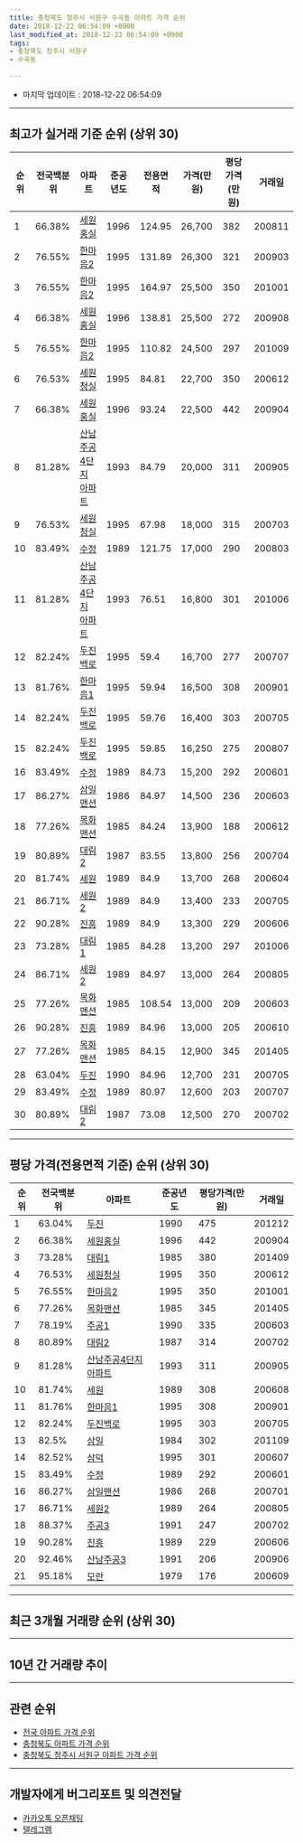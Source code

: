```yaml
---
title: 충청북도 청주시 서원구 수곡동 아파트 가격 순위
date: 2018-12-22 06:54:09 +0900
last_modified_at: 2018-12-22 06:54:09 +0900
tags:
- 충청북도 청주시 서원구
- 수곡동

---
```


* 마지막 업데이트 : 2018-12-22 06:54:09

---

## 최고가 실거래 기준 순위 (상위 30)


|순위|전국백분위|아파트|준공년도|전용면적|가격(만원)|평당가격(만원)|거래일|
|---|---|---|---|---|---|---|---|
|1|66.38%|[세원홍실](https://search.naver.com/search.naver?query=%EC%B6%A9%EC%B2%AD%EB%B6%81%EB%8F%84+%EC%B2%AD%EC%A3%BC%EC%8B%9C+%EC%84%9C%EC%9B%90%EA%B5%AC+%EC%88%98%EA%B3%A1%EB%8F%99+%EC%84%B8%EC%9B%90%ED%99%8D%EC%8B%A4)|1996|124.95|26,700|382|200811|
|2|76.55%|[한마음2](https://search.naver.com/search.naver?query=%EC%B6%A9%EC%B2%AD%EB%B6%81%EB%8F%84+%EC%B2%AD%EC%A3%BC%EC%8B%9C+%EC%84%9C%EC%9B%90%EA%B5%AC+%EC%88%98%EA%B3%A1%EB%8F%99+%ED%95%9C%EB%A7%88%EC%9D%8C2)|1995|131.89|26,300|321|200903|
|3|76.55%|[한마음2](https://search.naver.com/search.naver?query=%EC%B6%A9%EC%B2%AD%EB%B6%81%EB%8F%84+%EC%B2%AD%EC%A3%BC%EC%8B%9C+%EC%84%9C%EC%9B%90%EA%B5%AC+%EC%88%98%EA%B3%A1%EB%8F%99+%ED%95%9C%EB%A7%88%EC%9D%8C2)|1995|164.97|25,500|350|201001|
|4|66.38%|[세원홍실](https://search.naver.com/search.naver?query=%EC%B6%A9%EC%B2%AD%EB%B6%81%EB%8F%84+%EC%B2%AD%EC%A3%BC%EC%8B%9C+%EC%84%9C%EC%9B%90%EA%B5%AC+%EC%88%98%EA%B3%A1%EB%8F%99+%EC%84%B8%EC%9B%90%ED%99%8D%EC%8B%A4)|1996|138.81|25,500|272|200908|
|5|76.55%|[한마음2](https://search.naver.com/search.naver?query=%EC%B6%A9%EC%B2%AD%EB%B6%81%EB%8F%84+%EC%B2%AD%EC%A3%BC%EC%8B%9C+%EC%84%9C%EC%9B%90%EA%B5%AC+%EC%88%98%EA%B3%A1%EB%8F%99+%ED%95%9C%EB%A7%88%EC%9D%8C2)|1995|110.82|24,500|297|201009|
|6|76.53%|[세원청실](https://search.naver.com/search.naver?query=%EC%B6%A9%EC%B2%AD%EB%B6%81%EB%8F%84+%EC%B2%AD%EC%A3%BC%EC%8B%9C+%EC%84%9C%EC%9B%90%EA%B5%AC+%EC%88%98%EA%B3%A1%EB%8F%99+%EC%84%B8%EC%9B%90%EC%B2%AD%EC%8B%A4)|1995|84.81|22,700|350|200612|
|7|66.38%|[세원홍실](https://search.naver.com/search.naver?query=%EC%B6%A9%EC%B2%AD%EB%B6%81%EB%8F%84+%EC%B2%AD%EC%A3%BC%EC%8B%9C+%EC%84%9C%EC%9B%90%EA%B5%AC+%EC%88%98%EA%B3%A1%EB%8F%99+%EC%84%B8%EC%9B%90%ED%99%8D%EC%8B%A4)|1996|93.24|22,500|442|200904|
|8|81.28%|[산남주공4단지 아파트](https://search.naver.com/search.naver?query=%EC%B6%A9%EC%B2%AD%EB%B6%81%EB%8F%84+%EC%B2%AD%EC%A3%BC%EC%8B%9C+%EC%84%9C%EC%9B%90%EA%B5%AC+%EC%88%98%EA%B3%A1%EB%8F%99+%EC%82%B0%EB%82%A8%EC%A3%BC%EA%B3%B54%EB%8B%A8%EC%A7%80+%EC%95%84%ED%8C%8C%ED%8A%B8)|1993|84.79|20,000|311|200905|
|9|76.53%|[세원청실](https://search.naver.com/search.naver?query=%EC%B6%A9%EC%B2%AD%EB%B6%81%EB%8F%84+%EC%B2%AD%EC%A3%BC%EC%8B%9C+%EC%84%9C%EC%9B%90%EA%B5%AC+%EC%88%98%EA%B3%A1%EB%8F%99+%EC%84%B8%EC%9B%90%EC%B2%AD%EC%8B%A4)|1995|67.98|18,000|315|200703|
|10|83.49%|[수정](https://search.naver.com/search.naver?query=%EC%B6%A9%EC%B2%AD%EB%B6%81%EB%8F%84+%EC%B2%AD%EC%A3%BC%EC%8B%9C+%EC%84%9C%EC%9B%90%EA%B5%AC+%EC%88%98%EA%B3%A1%EB%8F%99+%EC%88%98%EC%A0%95)|1989|121.75|17,000|290|200803|
|11|81.28%|[산남주공4단지 아파트](https://search.naver.com/search.naver?query=%EC%B6%A9%EC%B2%AD%EB%B6%81%EB%8F%84+%EC%B2%AD%EC%A3%BC%EC%8B%9C+%EC%84%9C%EC%9B%90%EA%B5%AC+%EC%88%98%EA%B3%A1%EB%8F%99+%EC%82%B0%EB%82%A8%EC%A3%BC%EA%B3%B54%EB%8B%A8%EC%A7%80+%EC%95%84%ED%8C%8C%ED%8A%B8)|1993|76.51|16,800|301|201006|
|12|82.24%|[두진백로](https://search.naver.com/search.naver?query=%EC%B6%A9%EC%B2%AD%EB%B6%81%EB%8F%84+%EC%B2%AD%EC%A3%BC%EC%8B%9C+%EC%84%9C%EC%9B%90%EA%B5%AC+%EC%88%98%EA%B3%A1%EB%8F%99+%EB%91%90%EC%A7%84%EB%B0%B1%EB%A1%9C)|1995|59.4|16,700|277|200707|
|13|81.76%|[한마음1](https://search.naver.com/search.naver?query=%EC%B6%A9%EC%B2%AD%EB%B6%81%EB%8F%84+%EC%B2%AD%EC%A3%BC%EC%8B%9C+%EC%84%9C%EC%9B%90%EA%B5%AC+%EC%88%98%EA%B3%A1%EB%8F%99+%ED%95%9C%EB%A7%88%EC%9D%8C1)|1995|59.94|16,500|308|200901|
|14|82.24%|[두진백로](https://search.naver.com/search.naver?query=%EC%B6%A9%EC%B2%AD%EB%B6%81%EB%8F%84+%EC%B2%AD%EC%A3%BC%EC%8B%9C+%EC%84%9C%EC%9B%90%EA%B5%AC+%EC%88%98%EA%B3%A1%EB%8F%99+%EB%91%90%EC%A7%84%EB%B0%B1%EB%A1%9C)|1995|59.76|16,400|303|200705|
|15|82.24%|[두진백로](https://search.naver.com/search.naver?query=%EC%B6%A9%EC%B2%AD%EB%B6%81%EB%8F%84+%EC%B2%AD%EC%A3%BC%EC%8B%9C+%EC%84%9C%EC%9B%90%EA%B5%AC+%EC%88%98%EA%B3%A1%EB%8F%99+%EB%91%90%EC%A7%84%EB%B0%B1%EB%A1%9C)|1995|59.85|16,250|275|200807|
|16|83.49%|[수정](https://search.naver.com/search.naver?query=%EC%B6%A9%EC%B2%AD%EB%B6%81%EB%8F%84+%EC%B2%AD%EC%A3%BC%EC%8B%9C+%EC%84%9C%EC%9B%90%EA%B5%AC+%EC%88%98%EA%B3%A1%EB%8F%99+%EC%88%98%EC%A0%95)|1989|84.73|15,200|292|200601|
|17|86.27%|[삼일맨션](https://search.naver.com/search.naver?query=%EC%B6%A9%EC%B2%AD%EB%B6%81%EB%8F%84+%EC%B2%AD%EC%A3%BC%EC%8B%9C+%EC%84%9C%EC%9B%90%EA%B5%AC+%EC%88%98%EA%B3%A1%EB%8F%99+%EC%82%BC%EC%9D%BC%EB%A7%A8%EC%85%98)|1986|84.97|14,500|236|200603|
|18|77.26%|[목화맨션](https://search.naver.com/search.naver?query=%EC%B6%A9%EC%B2%AD%EB%B6%81%EB%8F%84+%EC%B2%AD%EC%A3%BC%EC%8B%9C+%EC%84%9C%EC%9B%90%EA%B5%AC+%EC%88%98%EA%B3%A1%EB%8F%99+%EB%AA%A9%ED%99%94%EB%A7%A8%EC%85%98)|1985|84.24|13,900|188|200612|
|19|80.89%|[대림2](https://search.naver.com/search.naver?query=%EC%B6%A9%EC%B2%AD%EB%B6%81%EB%8F%84+%EC%B2%AD%EC%A3%BC%EC%8B%9C+%EC%84%9C%EC%9B%90%EA%B5%AC+%EC%88%98%EA%B3%A1%EB%8F%99+%EB%8C%80%EB%A6%BC2)|1987|83.55|13,800|256|200704|
|20|81.74%|[세원](https://search.naver.com/search.naver?query=%EC%B6%A9%EC%B2%AD%EB%B6%81%EB%8F%84+%EC%B2%AD%EC%A3%BC%EC%8B%9C+%EC%84%9C%EC%9B%90%EA%B5%AC+%EC%88%98%EA%B3%A1%EB%8F%99+%EC%84%B8%EC%9B%90)|1989|84.9|13,700|268|200604|
|21|86.71%|[세원2](https://search.naver.com/search.naver?query=%EC%B6%A9%EC%B2%AD%EB%B6%81%EB%8F%84+%EC%B2%AD%EC%A3%BC%EC%8B%9C+%EC%84%9C%EC%9B%90%EA%B5%AC+%EC%88%98%EA%B3%A1%EB%8F%99+%EC%84%B8%EC%9B%902)|1989|84.9|13,400|233|200705|
|22|90.28%|[진흥](https://search.naver.com/search.naver?query=%EC%B6%A9%EC%B2%AD%EB%B6%81%EB%8F%84+%EC%B2%AD%EC%A3%BC%EC%8B%9C+%EC%84%9C%EC%9B%90%EA%B5%AC+%EC%88%98%EA%B3%A1%EB%8F%99+%EC%A7%84%ED%9D%A5)|1989|84.9|13,300|229|200606|
|23|73.28%|[대림1](https://search.naver.com/search.naver?query=%EC%B6%A9%EC%B2%AD%EB%B6%81%EB%8F%84+%EC%B2%AD%EC%A3%BC%EC%8B%9C+%EC%84%9C%EC%9B%90%EA%B5%AC+%EC%88%98%EA%B3%A1%EB%8F%99+%EB%8C%80%EB%A6%BC1)|1985|84.28|13,200|297|201006|
|24|86.71%|[세원2](https://search.naver.com/search.naver?query=%EC%B6%A9%EC%B2%AD%EB%B6%81%EB%8F%84+%EC%B2%AD%EC%A3%BC%EC%8B%9C+%EC%84%9C%EC%9B%90%EA%B5%AC+%EC%88%98%EA%B3%A1%EB%8F%99+%EC%84%B8%EC%9B%902)|1989|84.97|13,000|264|200805|
|25|77.26%|[목화맨션](https://search.naver.com/search.naver?query=%EC%B6%A9%EC%B2%AD%EB%B6%81%EB%8F%84+%EC%B2%AD%EC%A3%BC%EC%8B%9C+%EC%84%9C%EC%9B%90%EA%B5%AC+%EC%88%98%EA%B3%A1%EB%8F%99+%EB%AA%A9%ED%99%94%EB%A7%A8%EC%85%98)|1985|108.54|13,000|209|200603|
|26|90.28%|[진흥](https://search.naver.com/search.naver?query=%EC%B6%A9%EC%B2%AD%EB%B6%81%EB%8F%84+%EC%B2%AD%EC%A3%BC%EC%8B%9C+%EC%84%9C%EC%9B%90%EA%B5%AC+%EC%88%98%EA%B3%A1%EB%8F%99+%EC%A7%84%ED%9D%A5)|1989|84.96|13,000|205|200610|
|27|77.26%|[목화맨션](https://search.naver.com/search.naver?query=%EC%B6%A9%EC%B2%AD%EB%B6%81%EB%8F%84+%EC%B2%AD%EC%A3%BC%EC%8B%9C+%EC%84%9C%EC%9B%90%EA%B5%AC+%EC%88%98%EA%B3%A1%EB%8F%99+%EB%AA%A9%ED%99%94%EB%A7%A8%EC%85%98)|1985|84.15|12,900|345|201405|
|28|63.04%|[두진](https://search.naver.com/search.naver?query=%EC%B6%A9%EC%B2%AD%EB%B6%81%EB%8F%84+%EC%B2%AD%EC%A3%BC%EC%8B%9C+%EC%84%9C%EC%9B%90%EA%B5%AC+%EC%88%98%EA%B3%A1%EB%8F%99+%EB%91%90%EC%A7%84)|1990|84.96|12,700|231|200705|
|29|83.49%|[수정](https://search.naver.com/search.naver?query=%EC%B6%A9%EC%B2%AD%EB%B6%81%EB%8F%84+%EC%B2%AD%EC%A3%BC%EC%8B%9C+%EC%84%9C%EC%9B%90%EA%B5%AC+%EC%88%98%EA%B3%A1%EB%8F%99+%EC%88%98%EC%A0%95)|1989|80.97|12,600|203|200707|
|30|80.89%|[대림2](https://search.naver.com/search.naver?query=%EC%B6%A9%EC%B2%AD%EB%B6%81%EB%8F%84+%EC%B2%AD%EC%A3%BC%EC%8B%9C+%EC%84%9C%EC%9B%90%EA%B5%AC+%EC%88%98%EA%B3%A1%EB%8F%99+%EB%8C%80%EB%A6%BC2)|1987|73.08|12,500|270|200702|


---

## 평당 가격(전용면적 기준) 순위 (상위 30)


|순위|전국백분위|아파트|준공년도|평당가격(만원)|거래일|
|---|---|---|---|---|---|
|1|63.04%|[두진](https://search.naver.com/search.naver?query=%EC%B6%A9%EC%B2%AD%EB%B6%81%EB%8F%84+%EC%B2%AD%EC%A3%BC%EC%8B%9C+%EC%84%9C%EC%9B%90%EA%B5%AC+%EC%88%98%EA%B3%A1%EB%8F%99+%EB%91%90%EC%A7%84)|1990|475|201212|
|2|66.38%|[세원홍실](https://search.naver.com/search.naver?query=%EC%B6%A9%EC%B2%AD%EB%B6%81%EB%8F%84+%EC%B2%AD%EC%A3%BC%EC%8B%9C+%EC%84%9C%EC%9B%90%EA%B5%AC+%EC%88%98%EA%B3%A1%EB%8F%99+%EC%84%B8%EC%9B%90%ED%99%8D%EC%8B%A4)|1996|442|200904|
|3|73.28%|[대림1](https://search.naver.com/search.naver?query=%EC%B6%A9%EC%B2%AD%EB%B6%81%EB%8F%84+%EC%B2%AD%EC%A3%BC%EC%8B%9C+%EC%84%9C%EC%9B%90%EA%B5%AC+%EC%88%98%EA%B3%A1%EB%8F%99+%EB%8C%80%EB%A6%BC1)|1985|380|201409|
|4|76.53%|[세원청실](https://search.naver.com/search.naver?query=%EC%B6%A9%EC%B2%AD%EB%B6%81%EB%8F%84+%EC%B2%AD%EC%A3%BC%EC%8B%9C+%EC%84%9C%EC%9B%90%EA%B5%AC+%EC%88%98%EA%B3%A1%EB%8F%99+%EC%84%B8%EC%9B%90%EC%B2%AD%EC%8B%A4)|1995|350|200612|
|5|76.55%|[한마음2](https://search.naver.com/search.naver?query=%EC%B6%A9%EC%B2%AD%EB%B6%81%EB%8F%84+%EC%B2%AD%EC%A3%BC%EC%8B%9C+%EC%84%9C%EC%9B%90%EA%B5%AC+%EC%88%98%EA%B3%A1%EB%8F%99+%ED%95%9C%EB%A7%88%EC%9D%8C2)|1995|350|201001|
|6|77.26%|[목화맨션](https://search.naver.com/search.naver?query=%EC%B6%A9%EC%B2%AD%EB%B6%81%EB%8F%84+%EC%B2%AD%EC%A3%BC%EC%8B%9C+%EC%84%9C%EC%9B%90%EA%B5%AC+%EC%88%98%EA%B3%A1%EB%8F%99+%EB%AA%A9%ED%99%94%EB%A7%A8%EC%85%98)|1985|345|201405|
|7|78.19%|[주공1](https://search.naver.com/search.naver?query=%EC%B6%A9%EC%B2%AD%EB%B6%81%EB%8F%84+%EC%B2%AD%EC%A3%BC%EC%8B%9C+%EC%84%9C%EC%9B%90%EA%B5%AC+%EC%88%98%EA%B3%A1%EB%8F%99+%EC%A3%BC%EA%B3%B51)|1990|335|200603|
|8|80.89%|[대림2](https://search.naver.com/search.naver?query=%EC%B6%A9%EC%B2%AD%EB%B6%81%EB%8F%84+%EC%B2%AD%EC%A3%BC%EC%8B%9C+%EC%84%9C%EC%9B%90%EA%B5%AC+%EC%88%98%EA%B3%A1%EB%8F%99+%EB%8C%80%EB%A6%BC2)|1987|314|200702|
|9|81.28%|[산남주공4단지 아파트](https://search.naver.com/search.naver?query=%EC%B6%A9%EC%B2%AD%EB%B6%81%EB%8F%84+%EC%B2%AD%EC%A3%BC%EC%8B%9C+%EC%84%9C%EC%9B%90%EA%B5%AC+%EC%88%98%EA%B3%A1%EB%8F%99+%EC%82%B0%EB%82%A8%EC%A3%BC%EA%B3%B54%EB%8B%A8%EC%A7%80+%EC%95%84%ED%8C%8C%ED%8A%B8)|1993|311|200905|
|10|81.74%|[세원](https://search.naver.com/search.naver?query=%EC%B6%A9%EC%B2%AD%EB%B6%81%EB%8F%84+%EC%B2%AD%EC%A3%BC%EC%8B%9C+%EC%84%9C%EC%9B%90%EA%B5%AC+%EC%88%98%EA%B3%A1%EB%8F%99+%EC%84%B8%EC%9B%90)|1989|308|200608|
|11|81.76%|[한마음1](https://search.naver.com/search.naver?query=%EC%B6%A9%EC%B2%AD%EB%B6%81%EB%8F%84+%EC%B2%AD%EC%A3%BC%EC%8B%9C+%EC%84%9C%EC%9B%90%EA%B5%AC+%EC%88%98%EA%B3%A1%EB%8F%99+%ED%95%9C%EB%A7%88%EC%9D%8C1)|1995|308|200901|
|12|82.24%|[두진백로](https://search.naver.com/search.naver?query=%EC%B6%A9%EC%B2%AD%EB%B6%81%EB%8F%84+%EC%B2%AD%EC%A3%BC%EC%8B%9C+%EC%84%9C%EC%9B%90%EA%B5%AC+%EC%88%98%EA%B3%A1%EB%8F%99+%EB%91%90%EC%A7%84%EB%B0%B1%EB%A1%9C)|1995|303|200705|
|13|82.5%|[삼일](https://search.naver.com/search.naver?query=%EC%B6%A9%EC%B2%AD%EB%B6%81%EB%8F%84+%EC%B2%AD%EC%A3%BC%EC%8B%9C+%EC%84%9C%EC%9B%90%EA%B5%AC+%EC%88%98%EA%B3%A1%EB%8F%99+%EC%82%BC%EC%9D%BC)|1984|302|201109|
|14|82.52%|[삼덕](https://search.naver.com/search.naver?query=%EC%B6%A9%EC%B2%AD%EB%B6%81%EB%8F%84+%EC%B2%AD%EC%A3%BC%EC%8B%9C+%EC%84%9C%EC%9B%90%EA%B5%AC+%EC%88%98%EA%B3%A1%EB%8F%99+%EC%82%BC%EB%8D%95)|1995|301|200607|
|15|83.49%|[수정](https://search.naver.com/search.naver?query=%EC%B6%A9%EC%B2%AD%EB%B6%81%EB%8F%84+%EC%B2%AD%EC%A3%BC%EC%8B%9C+%EC%84%9C%EC%9B%90%EA%B5%AC+%EC%88%98%EA%B3%A1%EB%8F%99+%EC%88%98%EC%A0%95)|1989|292|200601|
|16|86.27%|[삼일맨션](https://search.naver.com/search.naver?query=%EC%B6%A9%EC%B2%AD%EB%B6%81%EB%8F%84+%EC%B2%AD%EC%A3%BC%EC%8B%9C+%EC%84%9C%EC%9B%90%EA%B5%AC+%EC%88%98%EA%B3%A1%EB%8F%99+%EC%82%BC%EC%9D%BC%EB%A7%A8%EC%85%98)|1986|268|200701|
|17|86.71%|[세원2](https://search.naver.com/search.naver?query=%EC%B6%A9%EC%B2%AD%EB%B6%81%EB%8F%84+%EC%B2%AD%EC%A3%BC%EC%8B%9C+%EC%84%9C%EC%9B%90%EA%B5%AC+%EC%88%98%EA%B3%A1%EB%8F%99+%EC%84%B8%EC%9B%902)|1989|264|200805|
|18|88.37%|[주공3](https://search.naver.com/search.naver?query=%EC%B6%A9%EC%B2%AD%EB%B6%81%EB%8F%84+%EC%B2%AD%EC%A3%BC%EC%8B%9C+%EC%84%9C%EC%9B%90%EA%B5%AC+%EC%88%98%EA%B3%A1%EB%8F%99+%EC%A3%BC%EA%B3%B53)|1991|247|200702|
|19|90.28%|[진흥](https://search.naver.com/search.naver?query=%EC%B6%A9%EC%B2%AD%EB%B6%81%EB%8F%84+%EC%B2%AD%EC%A3%BC%EC%8B%9C+%EC%84%9C%EC%9B%90%EA%B5%AC+%EC%88%98%EA%B3%A1%EB%8F%99+%EC%A7%84%ED%9D%A5)|1989|229|200606|
|20|92.46%|[산남주공3](https://search.naver.com/search.naver?query=%EC%B6%A9%EC%B2%AD%EB%B6%81%EB%8F%84+%EC%B2%AD%EC%A3%BC%EC%8B%9C+%EC%84%9C%EC%9B%90%EA%B5%AC+%EC%88%98%EA%B3%A1%EB%8F%99+%EC%82%B0%EB%82%A8%EC%A3%BC%EA%B3%B53)|1991|206|200906|
|21|95.18%|[모란](https://search.naver.com/search.naver?query=%EC%B6%A9%EC%B2%AD%EB%B6%81%EB%8F%84+%EC%B2%AD%EC%A3%BC%EC%8B%9C+%EC%84%9C%EC%9B%90%EA%B5%AC+%EC%88%98%EA%B3%A1%EB%8F%99+%EB%AA%A8%EB%9E%80)|1979|176|200609|


---

## 최근 3개월 거래량 순위 (상위 30)


<div style="width:100%;">
    <canvas id="deal_count_ranking" height="250"></canvas>
</div>


<script>
new Chart(document.getElementById("deal_count_ranking"), {
    type: 'horizontalBar',
    data: {
        labels: ['산남주공4단지 아파트', '두진백로', '주공1', '한마음1', '산남주공3', '세원청실', '모란', '세원2', '주공3', '대림2', '세원홍실', '세원', '삼일', '목화맨션'],
        datasets: [{
            label: '실거래 수',
            data: [8, 7, 6, 3, 2, 2, 2, 1, 1, 1, 1, 1, 1, 1],
            borderColor: "rgba(255, 0, 128, 1)",
            backgroundColor: "rgba(255, 0, 128, 0.5)",
            fill: false,
        }]
    },
    options: {
        responsive: true,
        title: {
            display: true,
            text: '최근 3개월 거래량 순위'
        },
        tooltips: {
            mode: 'index',
            intersect: false,
            callbacks: {
                title: function(tooltipItems, data) {
                    return "실거래 수:";
                },
                label: function(tooltipItem, data) {
                    return data.labels[tooltipItem.index] + ": " + tooltipItem.xLabel;
                }
            }
        },
        hover: {
            mode: 'nearest',
            intersect: true
        },
        scales: {
            xAxes: [{
                display: true,
                scaleLabel: {
                    display: true,
                    labelString: '실거래 수'
                },
                ticks: {
                    suggestedMin: 0,
                }
            }],
            yAxes: [{
                display: true,
                ticks: {
                    autoSkip: false,
                    callback: function(value, index, values) {
                        if (value.length > 15)
                            return value.substr(0, 13) + "...";
                        else
                            return value;
                    }
                },
                scaleLabel: {
                    display: false,
                }
            }]
        }
    }
});

</script>


---

## 10년 간 거래량 추이


<div style="width:100%;">
    <canvas id="deal_progress" height="250"></canvas>
</div>

<script>
new Chart(document.getElementById("deal_progress"), {
    type: 'line',
    data: {
        labels: ['200812','200901','200902','200903','200904','200905','200906','200907','200908','200909','200910','200911','200912','201001','201002','201003','201004','201005','201006','201007','201008','201009','201010','201011','201012','201101','201102','201103','201104','201105','201106','201107','201108','201109','201110','201111','201112','201201','201202','201203','201204','201205','201206','201207','201208','201209','201210','201211','201212','201301','201302','201303','201304','201305','201306','201307','201308','201309','201310','201311','201312','201401','201402','201403','201404','201405','201406','201407','201408','201409','201410','201411','201412','201501','201502','201503','201504','201505','201506','201507','201508','201509','201510','201511','201512','201601','201602','201603','201604','201605','201606','201607','201608','201609','201610','201611','201612','201701','201702','201703','201704','201705','201706','201707','201708','201709','201710','201711','201712','201801','201802','201803','201804','201805','201806','201807','201808','201809','201810','201811','201812'],
        datasets: [{
            label: '실거래 수',
            pointRadius: 1,
            data: [16, 21, 36, 28, 21, 39, 49, 41, 40, 54, 36, 24, 32, 35, 38, 51, 41, 39, 38, 33, 35, 42, 38, 47, 40, 48, 39, 48, 38, 30, 45, 27, 32, 38, 38, 33, 39, 28, 38, 46, 34, 31, 37, 16, 24, 25, 40, 21, 22, 23, 20, 57, 37, 33, 36, 20, 35, 27, 37, 35, 43, 23, 43, 41, 29, 30, 34, 42, 30, 33, 44, 30, 30, 40, 20, 49, 34, 34, 20, 26, 23, 18, 12, 30, 8, 11, 22, 22, 26, 17, 15, 13, 21, 13, 22, 21, 13, 9, 29, 29, 18, 28, 12, 15, 19, 28, 16, 15, 14, 12, 17, 24, 18, 22, 19, 21, 19, 18, 17, 15, 5],
            borderColor: "rgba(255, 201, 14, 1)",
            backgroundColor: "rgba(255, 201, 14, 0.5)",
            fill: true,
        }]
    },
    options: {
        responsive: true,
        title: {
            display: true,
            text: '10년간 거래량 추이'
        },
        tooltips: {
            mode: 'index',
            intersect: false,
        },
        hover: {
            mode: 'nearest',
            intersect: true
        },
        scales: {
            xAxes: [{
                display: true,
                scaleLabel: {
                    display: true,
                    labelString: '년/월'
                }
            }],
            yAxes: [{
                display: true,
                ticks: {
                    suggestedMin: 0,
                },
                scaleLabel: {
                    display: true,
                    labelString: '실거래 수'
                }
            }]
        }
    }
});

</script>


---

## 관련 순위

- [전국 아파트 가격 순위](https://inasie.github.io/apt-ranking/전국)
- [충청북도 아파트 가격 순위](https://inasie.github.io/apt-ranking/충청북도)
- [충청북도 청주시 서원구 아파트 가격 순위](https://inasie.github.io/apt-ranking/충청북도-청주시-서원구)


---

## 개발자에게 버그리포트 및 의견전달

- [카카오톡 오픈채팅](https://open.kakao.com/o/gLJUAP4)
- [텔레그램](https://t.me/inasie)

